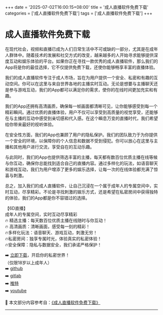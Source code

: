 +++
date = '2025-07-02T16:00:15+08:00'
title = '成人直播软件免费下载'
categories = ['成人直播软件免费下载']
tags = ['成人直播软件免费下载']
+++

# 成人直播软件免费下载

在现代社会，视频和直播已成为人们日常生活中不可或缺的一部分，尤其是在成年人群体中。随着技术的发展和社交方式的改变，越来越多的人开始寻求能够提供深度互动和娱乐体验的平台。如果你正在寻找一款优秀的成人直播软件，那么我们的App将是你的最佳选择，它不仅提供免费下载，还使你能够畅享丰富的直播体验。

我们的成人直播软件专注于成人市场，旨在为用户提供一个安全、私密和有趣的互动空间。你可以在这里与来自世界各地的主播实时互动。无论是想要与主播聊天还是参与游戏互动，我们的App都可以满足你的需求，使你的在线时间更加充实和有趣。

我们的App还拥有高清画质，确保每一帧画面都清晰可见，让你能够感受到每一个精彩瞬间。通过优质的直播体验，用户不仅可以享受到高质量的视觉享受，还能够在与主播的互动中感受到亲切感和代入感。在这个瞬息万变的直播时代，我们希望给你带来最好的视听体验。

在安全性方面，我们的App也兼顾了用户的隐私保护。我们的团队致力于为你提供一个安全的环境，以保障你的个人信息和数据不受到侵犯。你可以放心在这里与主播和其他用户进行交流，享受自在的互动乐趣。

与此同时，我们的App也提供筛选丰富的主播，每天都有数百位优质主播在线等候与你互动，确保你总能找到适合自己的直播内容。通过多样化的玩法，如语音聊天和游戏互动，我们为用户增添了更多的娱乐选择，让每一次的在线体验都充满了惊喜与刺激。

总之，加入我们的成人直播软件，让自己沉浸在一个属于成年人的专属空间中，实时互动，尽享精彩。不论是寻找刺激的娱乐方式，还是希望在私密房间中获得独特的体验，我们的App都是你不容错过的选择。

【6D直播】  
成年人的专属空间，实时互动尽享精彩  
🔥 精选主播：每天数百位优质主播在线随时与你互动！  
🔥 高清画质：清晰画面，感受每一刻的精彩！  
🔥多样化玩法：语音聊天、游戏互动，刺激无穷！  
🔥私密房间：独享专属时光，体验真实的私密体验！  
🔥安全保障：隐私与数据安全，我们承诺严格保护！  

➡️ [立即下载](https://down123.s3.ap-east-1.amazonaws.com/down/down.html?channelCode=blog)，开启你的私密世界！  
（仅限18岁以上成年人）  
➡️ [github](https://aldult-live.github.io/)  
➡️ [gitlab](https://seo-09598d.gitlab.io/)  
➡️ [推特](https://x.com/wegame33)  
➡️ [youtube](https://www.youtube.com/@6Dlive)


📘 本文部分内容参考自：[《成人直播软件免费下载》](https://github.com/liveshow123321/tvshow)

---
